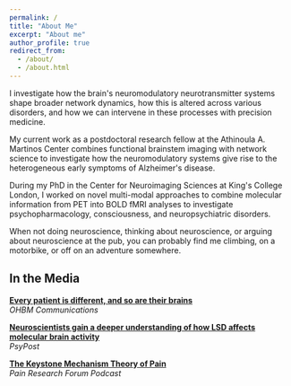 ```yaml
---
permalink: /
title: "About Me"
excerpt: "About me"
author_profile: true
redirect_from: 
  - /about/
  - /about.html
---
```


I investigate how the brain's neuromodulatory neurotransmitter systems shape broader network dynamics, how this is altered across various disorders, and how we can intervene in these processes with precision medicine.

My current work as a postdoctoral research fellow at the Athinoula A. Martinos Center combines functional brainstem imaging with network science to investigate how the neuromodulatory systems give rise to the heterogeneous early symptoms of Alzheimer's disease.

During my PhD in the Center for Neuroimaging Sciences at King's College London, I worked on novel multi-modal approaches to combine molecular information from PET into BOLD fMRI analyses to investigate psychopharmacology, consciousness, and neuropsychiatric disorders.

When not doing neuroscience, thinking about neuroscience, or arguing about neuroscience at the pub, you can probably find me climbing, on a motorbike, or off on an adventure somewhere.

## In the Media

**[Every patient is different, and so are their brains](https://www.ohbm-com.com/brain-bites/every-patient-is-different-and-so-are-their-brains)**  
*OHBM Communications*

**[Neuroscientists gain a deeper understanding of how LSD affects molecular brain activity](https://www.psypost.org/neuroscientists-gain-a-deeper-understanding-of-how-lsd-affects-molecular-brain-activity/)**  
*PsyPost*

**[The Keystone Mechanism Theory of Pain](https://prfpodcast.libsyn.com/the-keystone-mechanism-theory-of-pain)**  
*Pain Research Forum Podcast*
